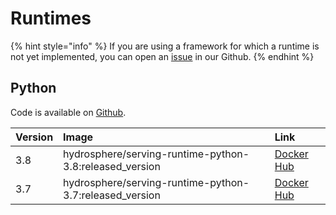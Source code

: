 # Runtimes

{% hint style="info" %}
If you are using a framework for which a runtime is not yet implemented, you can open an [issue](https://github.com/Hydrospheredata/hydro-serving/issues/new) in our Github.
{% endhint %}

## Python

Code is available on [Github](https://github.com/Hydrospheredata/hydro-serving-python).

| Version | Image | Link |
| :--- | :--- | :--- |
| 3.8 | hydrosphere/serving-runtime-python-3.8:released\_version | [Docker Hub](https://hub.docker.com/r/hydrosphere/serving-runtime-python-3.8/tags) |
| 3.7 | hydrosphere/serving-runtime-python-3.7:released\_version | [Docker Hub](https://hub.docker.com/r/hydrosphere/serving-runtime-python-3.7) |

